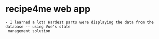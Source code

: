 # recipe4me web app

    - I learned a lot! Hardest parts were displaying the data from the database -- using Vue's state
     management solution
